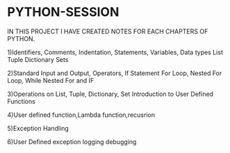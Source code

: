 # PYTHON-SESSION #

IN THIS PROJECT I HAVE CREATED NOTES FOR EACH CHAPTERS OF PYTHON.

1)Identifiers, Comments, Indentation, Statements, Variables, Data types List Tuple Dictionary Sets

2)Standard Input and Output, Operators, If Statement For Loop, Nested For Loop, While Nested For and IF

3)Operations on List, Tuple, Dictionary, Set Introduction to User Defined Functions

4)User defined function,Lambda function,recusrion

5)Exception Handling

6)User Defined exception logging debugging
